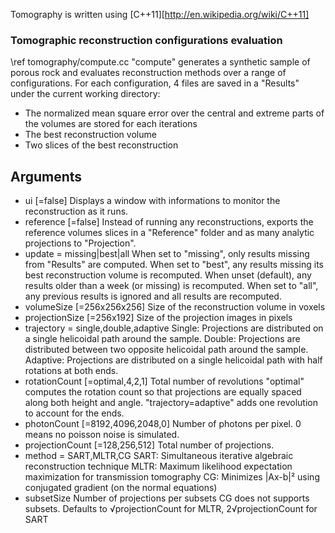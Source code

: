 Tomography is written using [C++11][http://en.wikipedia.org/wiki/C++11]

### Tomographic reconstruction configurations evaluation

\ref tomography/compute.cc "compute" generates a synthetic sample of porous rock and evaluates reconstruction methods over a range of configurations.
For each configuration, 4 files are saved in a "Results" under the current working directory:
- The normalized mean square error over the central and extreme parts of the volumes are stored for each iterations
- The best reconstruction volume
- Two slices of the best reconstruction

## Arguments
 - ui [=false]
    Displays a window with informations to monitor the reconstruction as it runs.
 - reference [=false]
    Instead of running any reconstructions, exports the reference volumes slices in a "Reference" folder and as many analytic projections to "Projection".
 - update = missing|best|all
    When set to "missing", only results missing from "Results" are computed.
    When set to "best", any results missing its best reconstruction volume is recomputed.
    When unset (default), any results older than a week (or missing) is recomputed.
    When set to "all", any previous results is ignored and all results are recomputed.
 - volumeSize [=256x256x256]
    Size of the reconstruction volume in voxels
 - projectionSize [=256x192]
    Size of the projection images in pixels
 - trajectory = single,double,adaptive
    Single: Projections are distributed on a single helicoidal path around the sample.
    Double: Projections are distributed between two opposite helicoidal path around the sample.
    Adaptive: Projections are distributed on a single helicoidal path with half rotations at both ends.
 - rotationCount [=optimal,4,2,1]
    Total number of revolutions
    "optimal" computes the rotation count so that projections are equally spaced along both height and angle.
    "trajectory=adaptive" adds one revolution to account for the ends.
 - photonCount [=8192,4096,2048,0]
    Number of photons per pixel.
    0 means no poisson noise is simulated.
 - projectionCount [=128,256,512]
    Total number of projections.
 - method = SART,MLTR,CG
    SART: Simultaneous iterative algebraic reconstruction technique
    MLTR: Maximum likelihood expectation maximization for transmission tomography
    CG: Minimizes |Ax-b|² using conjugated gradient (on the normal equations)
 - subsetSize
    Number of projections per subsets
    CG does not supports subsets.
    Defaults to √projectionCount for MLTR, 2√projectionCount for SART
